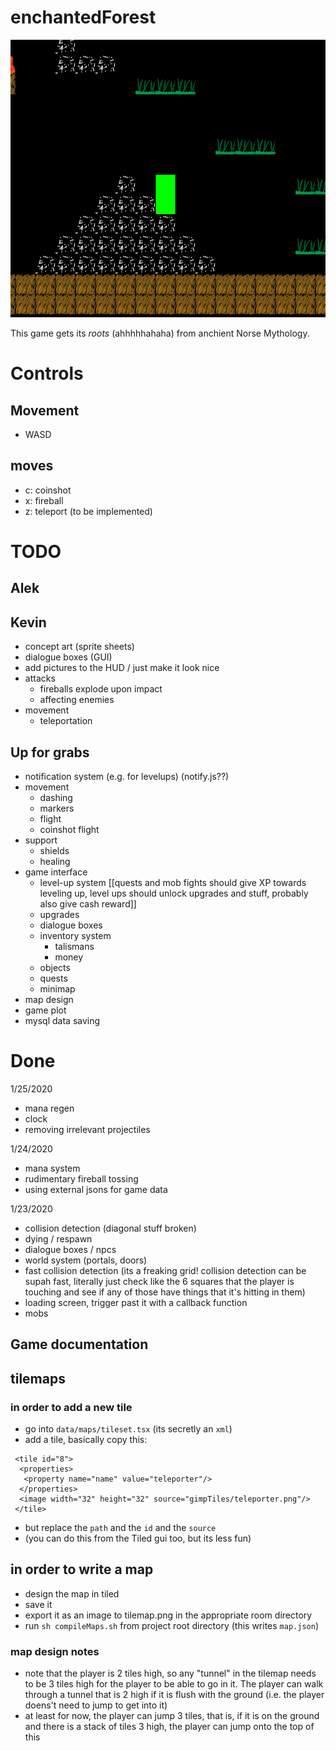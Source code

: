 
# enchantedForest

![Game Play Image](gameplayimg.png)

This game gets its _roots_ (ahhhhhahaha) from anchient Norse Mythology.

# Controls

## Movement
- WASD
## moves
- c: coinshot
- x: fireball
- z: teleport (to be implemented)

# TODO

## Alek

## Kevin
- concept art (sprite sheets)
- dialogue boxes (GUI)
- add pictures to the HUD / just make it look nice
- attacks
  * fireballs explode upon impact
  * affecting enemies
- movement
  * teleportation

## Up for grabs
- notification system (e.g. for levelups)  (notify.js??)
- movement
  * dashing
  * markers 
  * flight
  * coinshot flight
- support
  * shields
  * healing
- game interface
   * level-up system [[quests and mob fights should give XP towards leveling up, level ups should unlock upgrades and stuff, probably also give cash reward]]
   * upgrades
   * dialogue boxes
   * inventory system
      * talismans
      * money
   * objects
   * quests
   * minimap
- map design
- game plot 
- mysql data saving

# Done 
1/25/2020
- mana regen
- clock
- removing irrelevant projectiles

1/24/2020
- mana system
- rudimentary fireball tossing
- using external jsons for game data

1/23/2020
- collision detection (diagonal stuff broken)
- dying / respawn
- dialogue boxes / npcs
- world system (portals, doors)
- fast collision detection (its a freaking grid! collision detection can be supah fast, literally just check like the 6 squares that the player is touching and see if any of those have things that it's hitting in them)
- loading screen, trigger past it with a callback function
- mobs 

## Game documentation 

## tilemaps

### in order to add a new tile
- go into `data/maps/tileset.tsx` (its secretly an `xml`)
- add a tile, basically copy this:
```
 <tile id="8">
  <properties>
   <property name="name" value="teleporter"/>
  </properties>
  <image width="32" height="32" source="gimpTiles/teleporter.png"/>
 </tile>
```
- but replace the `path` and the `id` and the `source`
- (you can do this from the Tiled gui too, but its less fun)

## in order to write a map
- design the map in tiled
- save it
- export it as an image to tilemap.png in the appropriate room directory
- run `sh compileMaps.sh` from project root directory (this writes `map.json`)

### map design notes
- note that the player is 2 tiles high, so any "tunnel" in the tilemap needs to be 3 tiles high for the player to be able to go in it. The player can walk through a tunnel that is 2 high if it is flush with the ground (i.e. the player doens't need to jump to get into it)
- at least for now, the player can jump 3 tiles, that is, if it is on the ground and there is a stack of tiles 3 high, the player can jump onto the top of this

